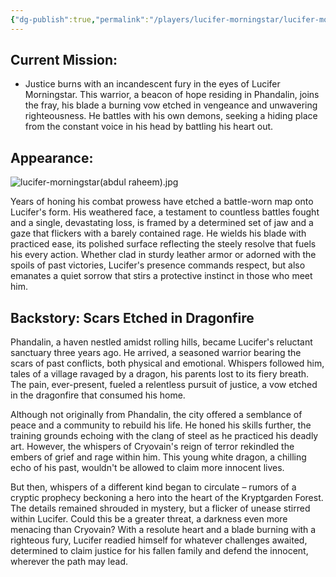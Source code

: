 ```yaml
---
{"dg-publish":true,"permalink":"/players/lucifer-morningstar/lucifer-morningstar/"}
---
```


## Current Mission:

* Justice burns with an incandescent fury in the eyes of Lucifer Morningstar. This warrior, a beacon of hope residing in Phandalin, joins the fray, his blade a burning vow etched in vengeance and unwavering righteousness. He battles with his own demons, seeking a hiding place from the constant voice in his head by battling his heart out.

## Appearance:

![lucifer-morningstar(abdul raheem).jpg](/img/user/Images/Characters/Player%20Characters/lucifer-morningstar(abdul%20raheem).jpg)

Years of honing his combat prowess have etched a battle-worn map onto Lucifer's form. His weathered face, a testament to countless battles fought and a single, devastating loss, is framed by a determined set of jaw and a gaze that flickers with a barely contained rage. He wields his blade with practiced ease, its polished surface reflecting the steely resolve that fuels his every action. Whether clad in sturdy leather armor or adorned with the spoils of past victories, Lucifer's presence commands respect, but also emanates a quiet sorrow that stirs a protective instinct in those who meet him.

## Backstory: Scars Etched in Dragonfire

Phandalin, a haven nestled amidst rolling hills, became Lucifer's reluctant sanctuary three years ago. He arrived, a seasoned warrior bearing the scars of past conflicts, both physical and emotional. Whispers followed him, tales of a village ravaged by a dragon, his parents lost to its fiery breath. The pain, ever-present, fueled a relentless pursuit of justice, a vow etched in the dragonfire that consumed his home.

Although not originally from Phandalin, the city offered a semblance of peace and a community to rebuild his life. He honed his skills further, the training grounds echoing with the clang of steel as he practiced his deadly art. However, the whispers of Cryovain's reign of terror rekindled the embers of grief and rage within him. This young white dragon, a chilling echo of his past, wouldn't be allowed to claim more innocent lives.

But then, whispers of a different kind began to circulate – rumors of a cryptic prophecy beckoning a hero into the heart of the Kryptgarden Forest. The details remained shrouded in mystery, but a flicker of unease stirred within Lucifer. Could this be a greater threat, a darkness even more menacing than Cryovain? With a resolute heart and a blade burning with a righteous fury, Lucifer readied himself for whatever challenges awaited, determined to claim justice for his fallen family and defend the innocent, wherever the path may lead.
